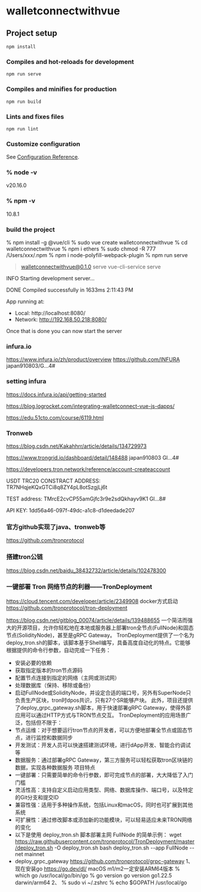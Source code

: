 # walletconnectwithvue

## Project setup
```
npm install
```

### Compiles and hot-reloads for development
```
npm run serve
```

### Compiles and minifies for production
```
npm run build
```

### Lints and fixes files
```
npm run lint
```

### Customize configuration
See [Configuration Reference](https://cli.vuejs.org/config/).

###  % node -v
v20.16.0

### % npm -v
10.8.1

### build the project
% npm install -g @vue/cli
% sudo vue create walletconnectwithvue
% cd walletconnectwithvue
% npm i ethers
% sudo chmod -R 777 /Users/xxx/.npm
% npm i node-polyfill-webpack-plugin
% npm run serve 
> walletconnectwithvue@0.1.0 serve
> vue-cli-service serve

INFO  Starting development server...


DONE  Compiled successfully in 1633ms                                                                                                                                           2:11:43 PM


App running at:
- Local:   http://localhost:8080/
- Network: http://192.168.50.218:8080/

Once that is done you can now start the server

### infura.io
https://www.infura.io/zh/product/overview
https://github.com/INFURA
japan910803/G...4#

### setting infura
https://docs.infura.io/api/getting-started

https://blog.logrocket.com/integrating-walletconnect-vue-js-dapps/

https://edu.51cto.com/course/6119.html

### Tronweb
https://blog.csdn.net/Kakahhrr/article/details/134729973

https://www.trongrid.io/dashboard/detail/148488 japan910803 Gl...4#

https://developers.tron.network/reference/account-createaccount

USDT TRC20 CONSTRACT ADDRESS: TR7NHqjeKQxGTCi8q8ZY4pL8otSzgjLj6t

TEST address: TMrcE2cvCP55amGjfc3r9e2sdQkhayv9K1  Gl...8#

API KEY: 1dd56a46-097f-49dc-a1c8-d1deedade207

### 官方github实现了java、tronweb等
https://github.com/tronprotocol

### 搭建tron公链
https://blog.csdn.net/baidu_38432732/article/details/102478300

### 一键部署 Tron 网络节点的利器——TronDeployment
https://cloud.tencent.com/developer/article/2349908 docker方式启动
https://github.com/tronprotocol/tron-deployment

https://blog.csdn.net/gitblog_00074/article/details/139488655
一个简洁而强大的开源项目，允许你轻松地在本地或服务器上部署tron全节点(FullNode)和固态节点(SolidityNode)，甚至是gRPC Gateway。
TronDeployment提供了一个名为deploy_tron.sh的脚本，该脚本基于Shell编写，具备高度自动化的特点。它能够根据提供的命令行参数，自动完成一下任务：
- 安装必要的依赖
- 获取指定版本的tron节点源码
- 配置节点连接到指定的网络（主网或测试网）
- 处理数据库（保持、移除或备份）
- 启动FullNode或SolidityNode，并设定合适的端口号，另外有SuperNode只负责生产区块，tron时dpos共识，只有27个SR能够产块。
此外，项目还提供了deploy_grpc_gateway.sh脚本，用于快速部署gRPC Gateway，使得外部应用可以通过HTTP方式与TRON节点交互。
TronDeployment的应用场景广泛，包括但不限于：
- 节点运维：对于想要运行tron节点的开发者，可以方便地部署全节点或固态节点，进行监控和数据同步
- 开发测试：开发人员可以快速搭建测试环境，进行dApp开发、智能合约调试等
- 数据服务：通过部署gRPC Gateway，第三方服务可以轻松获取tron区块链的数据，实现各种数据服务
项目特点
- 一键部署：只需要简单的命令行参数，即可完成节点的部署，大大降低了入门门槛
- 灵活性高：支持自定义启动应用类型、网络、数据库操作、端口号，以及特定的Git分支和提交ID
- 兼容性强：适用于多种操作系统，包括Linux和macOS，同时也可扩展到其他系统
- 可扩展性：通过修改脚本或添加新的功能模块，可以轻易适应未来TRON网络的变化
- 以下是使用 deploy_tron.sh 脚本部署主网 FullNode 的简单示例：
  wget https://raw.githubusercontent.com/tronprotocol/TronDeployment/master/deploy_tron.sh -O deploy_tron.sh
  bash deploy_tron.sh --app FullNode --net mainnet
- deploy_grpc_gateway https://github.com/tronprotocol/grpc-gateway
1、现在安装go https://go.dev/dl/ macOS m1/m2一定安装ARM64版本
  % which go
  /usr/local/go/bin/go
  % go version
  go version go1.22.5 darwin/arm64
2、
  % sudo vi ~/.zshrc
  % echo $GOPATH
  /usr/local/go